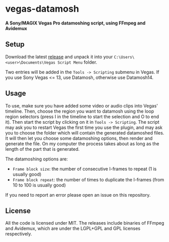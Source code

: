 # vegas-datamosh
**A Sony/MAGIX Vegas Pro datamoshing script, using FFmpeg and Avidemux**

## Setup
Download the latest [release](../../releases/) and unpack it into your ```C:\Users\<user>\Documents\Vegas Script Menu``` folder.

Two entries will be added in the ```Tools -> Scripting``` submenu in Vegas. If you use Sony Vegas <= 13, use Datamosh, otherwise use Datamosh14.


## Usage
To use, make sure you have added some video or audio clips into Vegas' timeline. Then, choose the region you want to datamosh using the loop region selectors (press I in the timeline to start the selection and O to end it). Then start the script by clicking on it in ```Tools -> Scripting```. The script may ask you to restart Vegas the first time you use the plugin, and may ask you to choose the folder which will contain the generated datamoshed files. It will then let you choose some datamoshing options, then render and generate the file. On my computer the process takes about as long as the length of the part that is generated.


The datamoshing options are:
- ```Frame block size```: the number of consecutive I-frames to repeat (1 is usually good)
- ```Frame block repeat```: the number of times to duplicate the I-frames (from 10 to 100 is usually good)


If you need to report an error please open an issue on this repository.


## License
All the code is licensed under MIT. The releases include binaries of FFmpeg and Avidemux, which are under the LGPL+GPL and GPL licenses respectively.